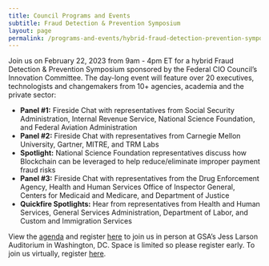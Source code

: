 ```yaml
---
title: Council Programs and Events
subtitle: Fraud Detection & Prevention Symposium
layout: page
permalink: /programs-and-events/hybrid-fraud-detection-prevention-symposium/
---
```


Join us on February 22, 2023 from 9am - 4pm ET for a hybrid Fraud Detection & Prevention Symposium sponsored by the Federal CIO Council’s Innovation Committee. The day-long event will feature over 20 executives, technologists and changemakers from 10+ agencies, academia and the private sector:

- **Panel #1:** Fireside Chat with representatives from Social Security Administration, Internal Revenue Service, National Science Foundation, and Federal Aviation Administration
- **Panel #2:** Fireside Chat with representatives from Carnegie Mellon University, Gartner, MITRE, and TRM Labs
- **Spotlight:** National Science Foundation representatives discuss how Blockchain can be leveraged to help reduce/eliminate improper payment fraud risks
- **Panel #3:** Fireside Chat with representatives from the Drug Enforcement Agency, Health and Human Services Office of Inspector General, Centers for Medicaid and Medicare, and Department of Justice
- **Quickfire Spotlights:** Hear from representatives from Health and Human Services, General Services Administration, Department of Labor, and Custom and Immigration Services

View the <a href="{{site.baseurl}}/assets/files/Fraud Detection Symposium Agenda.pdf" aria-label="Fraud Detection Symposium Agenda">agenda</a> and register <a href="https://www.eventbrite.com/e/federal-cio-council-symposium-series-fraud-detection-prevention-tickets-479212997977" target="_blank" aria-label="link to register meeting in person">here</a> to join us in person at GSA’s Jess Larson Auditorium in Washington, DC. Space is limited so please register early. To join us virtually, register <a href="https://www.eventbrite.com/e/federal-cio-council-symposium-series-fraud-detection-prevention-online-tickets-522660079367" target="_blank" aria-label="link to join meeting virtually">here</a>.  

